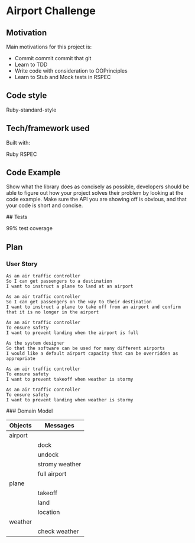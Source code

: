 
#  Airport Challenge


## Motivation

Main motivations for this project is:
- Commit commit commit that git
- Learn to TDD 
- Write code with consideration to OOPrinciples 
- Learn to Stub and Mock tests in RSPEC 

## Code style
Ruby-standard-style

## Tech/framework used
Built with: 

Ruby 
RSPEC 

## Code Example
Show what the library does as concisely as possible, developers should be able to figure out how your project solves their problem by looking at the code example. Make sure the API you are showing off is obvious, and that your code is short and concise.

## Tests

99% test coverage


## Plan 

### User Story 

```
As an air traffic controller
So I can get passengers to a destination
I want to instruct a plane to land at an airport

As an air traffic controller
So I can get passengers on the way to their destination
I want to instruct a plane to take off from an airport and confirm that it is no longer in the airport

As an air traffic controller
To ensure safety
I want to prevent landing when the airport is full

As the system designer
So that the software can be used for many different airports
I would like a default airport capacity that can be overridden as appropriate

As an air traffic controller
To ensure safety
I want to prevent takeoff when weather is stormy

As an air traffic controller
To ensure safety
I want to prevent landing when weather is stormy

```

### Domain Model 

|Objects|	Messages|
|-------|-----------|
| airport ||
|| dock|
|| undock |
|| stromy weather |
|| full airport|
|plane||
||takeoff|
||land|
||location|
|weather||
||check weather|

